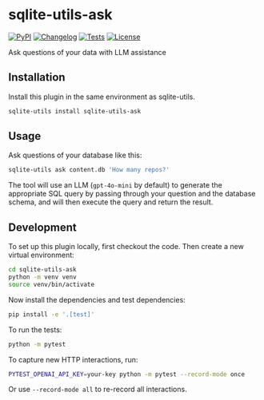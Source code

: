 # sqlite-utils-ask

[![PyPI](https://img.shields.io/pypi/v/sqlite-utils-ask.svg)](https://pypi.org/project/sqlite-utils-ask/)
[![Changelog](https://img.shields.io/github/v/release/simonw/sqlite-utils-ask?include_prereleases&label=changelog)](https://github.com/simonw/sqlite-utils-ask/releases)
[![Tests](https://github.com/simonw/sqlite-utils-ask/workflows/Test/badge.svg)](https://github.com/simonw/sqlite-utils-ask/actions?query=workflow%3ATest)
[![License](https://img.shields.io/badge/license-Apache%202.0-blue.svg)](https://github.com/simonw/sqlite-utils-ask/blob/main/LICENSE)

Ask questions of your data with LLM assistance

## Installation

Install this plugin in the same environment as sqlite-utils.
```bash
sqlite-utils install sqlite-utils-ask
```
## Usage

Ask questions of your database like this:

```bash
sqlite-utils ask content.db 'How many repos?'
```
The tool will use an LLM (`gpt-4o-mini` by default) to generate the appropriate SQL query by passing through your question and the database schema, and will then execute the query and return the result.

## Development

To set up this plugin locally, first checkout the code. Then create a new virtual environment:
```bash
cd sqlite-utils-ask
python -m venv venv
source venv/bin/activate
```
Now install the dependencies and test dependencies:
```bash
pip install -e '.[test]'
```
To run the tests:
```bash
python -m pytest
```
To capture new HTTP interactions, run:
```bash
PYTEST_OPENAI_API_KEY=your-key python -m pytest --record-mode once
```
Or use `--record-mode all` to re-record all interactions.